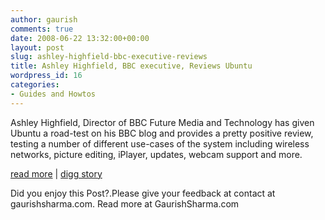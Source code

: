 ```yaml
---
author: gaurish
comments: true
date: 2008-06-22 13:32:00+00:00
layout: post
slug: ashley-highfield-bbc-executive-reviews
title: Ashley Highfield, BBC executive, Reviews Ubuntu
wordpress_id: 16
categories:
- Guides and Howtos
---
```


Ashley Highfield, Director of BBC Future Media and Technology has given Ubuntu a road-test on his BBC blog and provides a pretty positive review, testing a number of different use-cases of the system including wireless networks, picture editing, iPlayer, updates, webcam support and more.  
  
[read more](http://www.bbc.co.uk/blogs/bbcinternet/2008/06/linux_ubuntu_blog.html) | [digg story](http://digg.com/linux_unix/Ashley_Highfield_BBC_executive_Reviews_Ubuntu)

Did you enjoy this Post?.Please give your feedback at contact at gaurishsharma.com.
Read more at GaurishSharma.com
